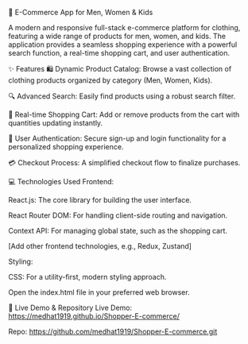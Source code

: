 🛒 E-Commerce App for Men, Women & Kids 

A modern and responsive full-stack e-commerce platform for clothing, featuring a wide range of products for men, women, and kids. The application provides a seamless shopping experience with a powerful search function, a real-time shopping cart, and user authentication.

✨ Features
🛍️ Dynamic Product Catalog: Browse a vast collection of clothing products organized by category (Men, Women, Kids).

🔍 Advanced Search: Easily find products using a robust search filter.

🛒 Real-time Shopping Cart: Add or remove products from the cart with quantities updating instantly.

🔐 User Authentication: Secure sign-up and login functionality for a personalized shopping experience.

💳 Checkout Process: A simplified checkout flow to finalize purchases.

💻 Technologies Used
Frontend:

React.js: The core library for building the user interface.

React Router DOM: For handling client-side routing and navigation.

Context API: For managing global state, such as the shopping cart.

[Add other frontend technologies, e.g., Redux, Zustand]

Styling:

CSS: For a utility-first, modern styling approach.

Open the index.html file in your preferred web browser.

🔗 Live Demo & Repository Live Demo: https://medhat1919.github.io/Shopper-E-commerce/

Repo: https://github.com/medhat1919/Shopper-E-commerce.git

